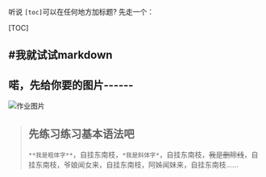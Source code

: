 听说 `[toc]`可以在任何地方加标题?
先走一个：

[TOC]

#我就试试markdown
--------------
## 喏，先给你要的图片------
![作业图片](https://raw.githubusercontent.com/caihao/computational_physics_whu/master/MomKm1.png)

> ## 先练习练习基本语法吧
> `**我是粗体字**`，自挂东南枝，`*我是斜体字*`，自挂东南枝，~~我是删除线~~，自挂东南枝，爷娘闻女来，自挂东南枝，阿姊闻妹来，自挂东南枝......
> 
> 
>  